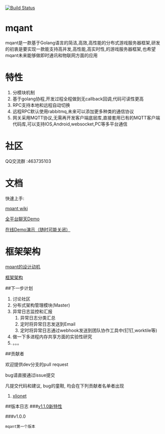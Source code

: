[![Build Status](https://travis-ci.org/ckrissun/mqant.svg?branch=master)](https://travis-ci.org/ckrissun/mqant)

# mqant
mqant是一款基于Golang语言的简洁,高效,高性能的分布式游戏服务器框架,研发的初衷是要实现一款能支持高并发,高性能,高实时性,的游戏服务器框架,也希望mqant未来能够做即时通讯和物联网方面的应用

#	特性
1. 分模块机制
2. 基于golang协程,开发过程全程做到无callback回调,代码可读性更高
3. RPC支持本地和远程自动切换
4. 远程RPC默认使用rabbitmq,未来可以添加更多种类的通信协议
5. 网关采用MQTT协议,无需再开发客户端底层库,直接套用已有的MQTT客户端代码库,可以支持IOS,Android,websocket,PC等多平台通信

# 社区
QQ交流群 :463735103

#	文档

 快速上手:
 
 [mqant wiki](https://github.com/liangdas/mqant/wiki)

 [全平台聊天Demo](https://github.com/liangdas/mqantserver)
 
 [在线Demo演示（随时可能关闭）](https://www.h5link.com/mqant/index.html)
 

#	框架架构
[mqant的设计动机](https://github.com/liangdas/mqant/wiki/mqant%E7%9A%84%E8%AE%BE%E8%AE%A1%E5%8A%A8%E6%9C%BA)

[框架架构](https://github.com/liangdas/mqant/wiki/mqant%E6%A1%86%E6%9E%B6%E6%A6%82%E8%BF%B0)

##下一步计划
1. 讨论社区
2. 分布式架构管理模块(Master)
3. 异常日志监控和汇报
	1. 异常日志分类汇总
	2. 定时将异常日志发送到Email
	3. 定时将异常日志通过webhook发送到团队协作工具中(钉钉,worktile等)
4. 做一下多进程内存共享方面的实验性研究
5. 。。。

##贡献者

欢迎提供dev分支的pull request

bug请直接通过issue提交

凡提交代码和建议, bug的童鞋, 均会在下列贡献者名单者出现

1. [xlionet](https://github.com/xlionet)



##版本日志
###[v1.1.0新特性](https://github.com/liangdas/mqant/wiki/v1.1.0)

		
###v1.0.0

	mqant第一个版本
	
